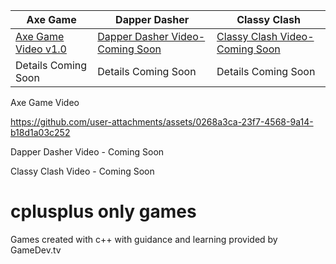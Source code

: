 
|     **Axe Game**     |  **Dapper Dasher**   |  **Classy Clash**   |
| -------------------- | -------------------- | ------------------- |
|  [Axe Game Video v1.0](#axe-game-video)   |  [Dapper Dasher Video-Coming Soon](#dapper-dasher-video)   |   [Classy Clash Video-Coming Soon](#classy-clash-video)  |
| Details Coming Soon  | Details Coming Soon  | Details Coming Soon |



<a name="axe-game-video">Axe Game Video</a>

https://github.com/user-attachments/assets/0268a3ca-23f7-4568-9a14-b18d1a03c252

<a name="dapper-dasher-video">Dapper Dasher Video - Coming Soon</a>

<a name="classy-clash-video">Classy Clash Video - Coming Soon</a>


# cplusplus only games
 Games created with c++ with guidance and learning provided by GameDev.tv
